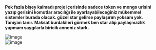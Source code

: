 **Pek fazla bişey kalmadı proje içerisinde sadece token ve mongo urlsini yazıp gerisini komutlar aracılığı ile ayarlayabileceğiniz mükemmel sistemler burada olacak. güzel star gelirse paylaşırım yoksam yok. Tanıyan tanır. Maksat burdakileri görmek ben star alıp paylaşmazlık yapmam saygılarla biricik anneniz stark.**



![image](https://user-images.githubusercontent.com/51216503/192398379-81b289c1-ddc0-4a7b-9bd6-c2d2b5da9eb5.png)<br>
![image](https://user-images.githubusercontent.com/51216503/192398398-d5f266ff-dfb8-4525-af7b-911478265d79.png)
